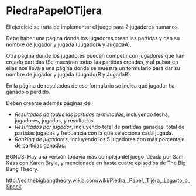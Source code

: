 # PiedraPapelOTijera
El ejercicio se trata de implementar el juego para 2 jugadores humanos.

Debe haber una página donde los jugadores crean las partidas y dan su nombre de jugador y jugada (JugadorA y JugadaA).

Otra página donde los jugadores pueden competir con jugadores que han creado partidas (Se muestran todas las partidas creadas, y al pulsar en ellas nos lleva a una página donde se muestra un formulario  para dar su nombre de jugador y jugada (JugadorB y JugadaB).

En la página de resultados de ese formulario se indica qué jugador ha ganado o perdido.

Deben crearse además páginas de:
 - *Resultados de todas las partidas terminadas*, incluyendo fecha, jugadores, jugadas, y resultados.
 - *Resultados por jugador*, incluyendo total de partidas ganadas, total de partidas jugadas y frecuencia con la que selecciona cada jugada. 
 - *Ranking de jugadores*, incluyendo los 5 jugadores con más porcentaje de partidas ganadas.

BONUS:
Hay una versión todavía más compleja del juego ideada por Sam Kass con Karen Bryla, y mencionada en hasta cuatro episodios de The Big Bang Theory.

http://es.thebigbangtheory.wikia.com/wiki/Piedra,_Papel,_Tijera,_Lagarto_o_Spock
